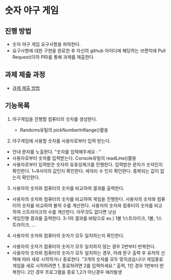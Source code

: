 # 숫자 야구 게임
## 진행 방법
* 숫자 야구 게임 요구사항을 파악한다.
* 요구사항에 대한 구현을 완료한 후 자신의 github 아이디에 해당하는 브랜치에 Pull Request(이하 PR)를 통해 과제를 제출한다.

## 과제 제출 과정
* [과제 제출 방법](https://github.com/next-step/nextstep-docs/tree/master/precourse)

## 기능목록
1. 야구게임을 진행할 컴퓨터의 숫자를 생성한다.
    - Randoms유틸의 pickNumberInRange()활용

2. 야구게임에 사용할 숫자를 사용자로부터 입력 받는다.
- 안내 문자를 노출한다. "숫자를 입력해주세요 : "
- 사용자로부터 숫자를 입력받는다. Console유틸의 readLine()활용
- 사용자로부터 입력받은 숫자의 유효성체크를 진행한다. 입력받은 문자가 숫자인지 확인한다. 1~9사이의 값인지 확인한다. 세자리 수 인지 확인한다. 중복되는 값이 없는지 확인한다.

3. 사용자의 숫자와 컴퓨터의 숫자를 비교하여 결과를 출력한다.
- 사용자의 숫자와 컴퓨터의 숫자를 비교하여 게임을 진행한다. 사용자의 숫자와 컴퓨터의 숫자를 비교하여 볼의 수를 계산한다. 사용자의 숫자와 컴퓨터의 숫자를 비교하여 스트라이크의 수를 계산한다. 아무것도 없다면 낫싱
- 게임진행 결과를 출력한다. 3-1의 결과를 바탕으로 ex.) 1볼 1스트라이크, 1볼, 1스트라이크, ...

4. 사용자의 숫자와 컴퓨터의 숫자가 모두 일치하는지 확인한다.
- 사용자의 숫자가 컴퓨터의 숫자가 모두 일치하지 않는 경우 2번부터 반복한다.
- 사용자의 숫자와 컴퓨터의 숫자가 모두 일치하는 경우, 아래 문구 출력 후 유저의 선택에 따라 새로 시작하거나 종료한다. "3개의 숫자를 모두 맞히셨습니다! 게임종료 게임을 새로 시작하려면 1, 종료하려면 2를 입력하세요." 출력, 1인 경우 1번부터 반복한다. 2인 경우 프로그램을 종료 1,2가 아닌경우 에러발생
    

